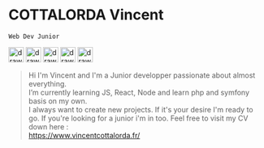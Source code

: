 # COTTALORDA Vincent

`Web Dev Junior`

<img src="https://upload.wikimedia.org/wikipedia/commons/thumb/9/99/Unofficial_JavaScript_logo_2.svg/512px-Unofficial_JavaScript_logo_2.svg.png" alt="drawing" width="30"/>
<img src="https://upload.wikimedia.org/wikipedia/commons/thumb/2/27/PHP-logo.svg/2560px-PHP-logo.svg.png" alt="drawing" width="30"/>
<img src="https://maxence.website/assets/images/projets/react-logo.png" alt="drawing" width="30"/>
<img src="https://cdn.freebiesupply.com/logos/large/2x/symfony-logo-png-transparent.png" alt="drawing" width="30"/>
<img src="https://upload.wikimedia.org/wikipedia/commons/thumb/d/d9/Node.js_logo.svg/1280px-Node.js_logo.svg.png" alt="drawing" width="30"/>

<br />

> Hi I'm Vincent and I'm a Junior developper passionate about almost everything.<br/>
> I’m currently learning JS, React, Node and learn php and symfony basis on my own.<br/>
> I always want to create new projects. If it's your desire I'm ready to go. If you're looking for a junior i'm in too. Feel free to visit my CV down here :<br/>
> https://www.vincentcottalorda.fr/
